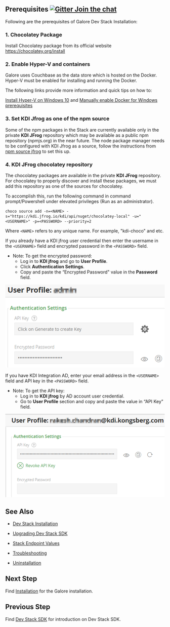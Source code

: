 ## Prerequisites [![Gitter Join the chat](https://badges.gitter.im/Join%20Chat.svg)](https://gitter.im/kognifai/Lobby)

Following are the prerequisites of Galore Dev Stack Installation:
### 1. Chocolatey Package ###
Install Chocolatey package from its official website https://chocolatey.org/install

### 2.	Enable Hyper-V and containers ###
Galore uses Couchbase as the data store which is hosted on the Docker. Hyper-V must be enabled for installing and running the Docker. 

The following links provide more information and quick tips on how to:

 [Install Hyper-V on Windows 10](https://docs.microsoft.com/en-us/virtualization/hyper-v-on-windows/quick-start/enable-hyper-v) and 
 [Manually enable Docker for Windows prerequisites](https://success.docker.com/article/manually-enable-docker-for-windows-prerequisites)

### 3. Set KDI Jfrog as one of the npm source ###
Some of the npm packages in the Stack are currently  available only in the private **KDI JFrog** repository which may be available as a public npm repository (npmjs.org) in the near future.
The node package manager needs to be configured with KDI Jfrog as a source, follow the instructions from [npm source jfrog](https://kognifai.visualstudio.com/Kognifai%20Core/_wiki/wikis/PoseidonNext.wiki?wikiVersion=GBwikiMaster&pagePath=%2FPoseidon%20developers%2FDeveloper%20guides%2FJFrog%3A%20Configure%20NPM%20to%20use%20KDI%20JFrog) to set this up.

### 4. KDI JFrog chocolatey repository ###
The chocolatey packages are available in the private **KDI JFrog** repository. 
For chocolatey to properly discover and install these packages, we must add this repository as one of the sources for chocolatey. 

To accomplish this, run the following command in command prompt/Powershell under elevated privileges (Run as an administrator).
```
choco source add -n=<NAME> -s="https://kdi.jfrog.io/kdi/api/nuget/chocolatey-local" -u="<USERNAME>" -p=<PASSWORD> --priority=2
```
Where ```<NAME>``` refers to any unique name. For example, "kdi-choco" and etc.

If you already have a KDI jfrog user credential then enter the username in the ```<USERNAME>``` field and encrypted password in the ```<PASSWORD>``` field. 

- Note: To get the encrypted password:
   - Log in to **KDI jfrog** and go to **User Profile**. 
   - Click **Authentication Settings**.  
   - Copy and paste the “Encrypted Password" value in the **Password** field. 

![](.%20Images/2018-06-21%2018_53_06-kdi.png)

If you have KDI Integration AD, enter your email address in the ```<USERNAME>``` field and API key in the ```<PASSWORD>``` field. 

- Note: To get the API key: 
   - Log in to **KDI jfrog** by AD account user credential. 
    - Go to **User Profile** section and copy and paste the value in “API Key" field.

![](.%20Images/2018-06-22%2017_19_05-kdi.png)

## See Also
 
- [Dev Stack Installation](Installation.md)

- [Upgrading Dev Stack SDK](Upgrading%20Dev%20stack.md)

- [Stack Endpoint Values](Stack%20Endpoint%20Values.md)

- [Troubleshooting](Troubleshooting.md)

- [Uninstallation](Uninstallation.md)
 

## Next Step

Find [Installation](Installation.md) for the Galore installation.

## Previous Step

Find [Dev Stack SDK](/readme.md) for introduction on Dev Stack SDK.

